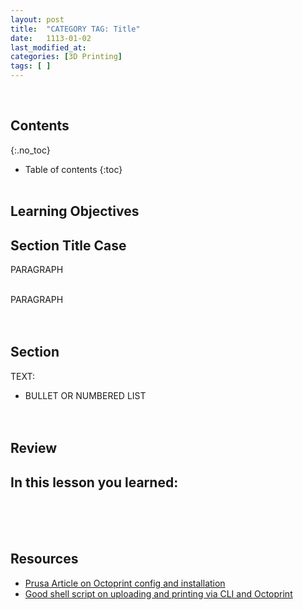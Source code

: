 ```yaml
---
layout: post
title:  "CATEGORY TAG: Title"
date:   1113-01-02
last_modified_at: 
categories: [3D Printing]
tags: [ ]
---
```

<br>

## Contents
{:.no_toc}
* Table of contents
{:toc}
<br><br>

## Learning Objectives

## Section Title Case 
PARAGRAPH
<br><br>

PARAGRAPH
<br><br><br>

## Section
TEXT:
- BULLET OR NUMBERED LIST
<br><br><br>


## Review
In this lesson you learned:
- 
<br><br><br>

## Resources
- [Prusa Article on Octoprint config and installation](https://help.prusa3d.com/article/octoprint-configuration-and-install_2182)
- [Good shell script on uploading and printing via CLI and Octoprint](https://blog.tommy.sh/posts/uploading-to-octoprint-by-command-line/)
<br><br><br>